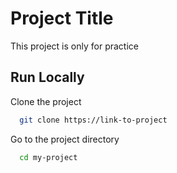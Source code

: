 
# Project Title

This project is only for practice


## Run Locally

Clone the project

```bash
  git clone https://link-to-project
```

Go to the project directory

```bash
  cd my-project
```



